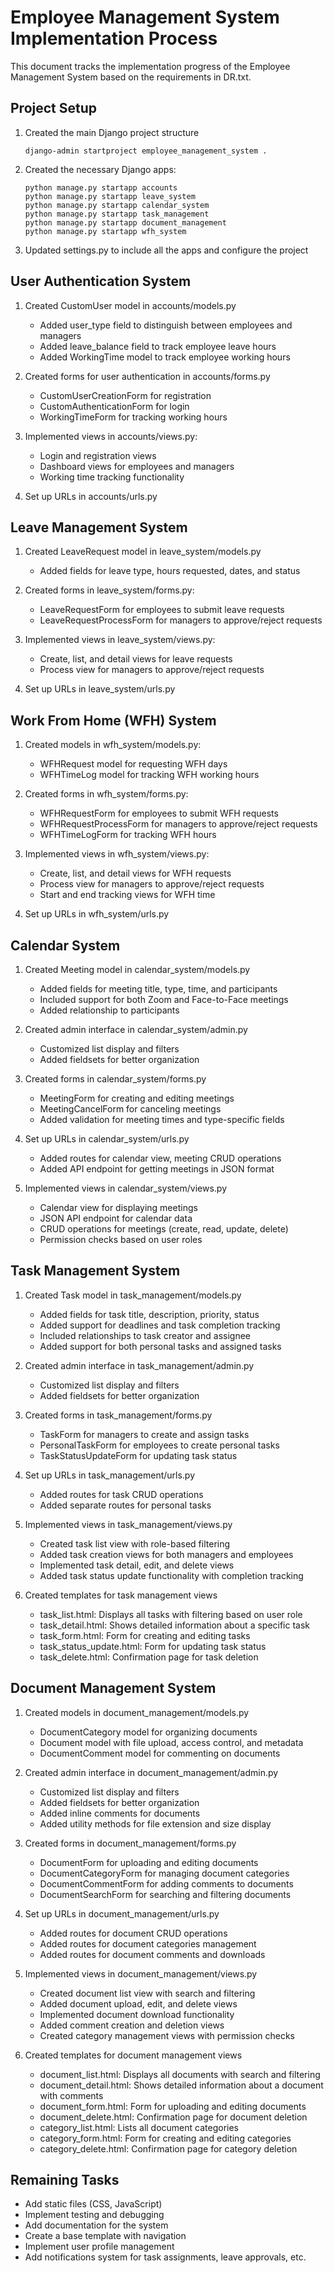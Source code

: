 # Employee Management System Implementation Process

This document tracks the implementation progress of the Employee Management System based on the requirements in DR.txt.

## Project Setup
1. Created the main Django project structure
   ```
   django-admin startproject employee_management_system .
   ```

2. Created the necessary Django apps:
   ```
   python manage.py startapp accounts
   python manage.py startapp leave_system
   python manage.py startapp calendar_system
   python manage.py startapp task_management
   python manage.py startapp document_management
   python manage.py startapp wfh_system
   ```

3. Updated settings.py to include all the apps and configure the project

## User Authentication System
1. Created CustomUser model in accounts/models.py
   - Added user_type field to distinguish between employees and managers
   - Added leave_balance field to track employee leave hours
   - Added WorkingTime model to track employee working hours

2. Created forms for user authentication in accounts/forms.py
   - CustomUserCreationForm for registration
   - CustomAuthenticationForm for login
   - WorkingTimeForm for tracking working hours

3. Implemented views in accounts/views.py:
   - Login and registration views
   - Dashboard views for employees and managers
   - Working time tracking functionality

4. Set up URLs in accounts/urls.py

## Leave Management System
1. Created LeaveRequest model in leave_system/models.py
   - Added fields for leave type, hours requested, dates, and status

2. Created forms in leave_system/forms.py:
   - LeaveRequestForm for employees to submit leave requests
   - LeaveRequestProcessForm for managers to approve/reject requests

3. Implemented views in leave_system/views.py:
   - Create, list, and detail views for leave requests
   - Process view for managers to approve/reject requests

4. Set up URLs in leave_system/urls.py

## Work From Home (WFH) System
1. Created models in wfh_system/models.py:
   - WFHRequest model for requesting WFH days
   - WFHTimeLog model for tracking WFH working hours

2. Created forms in wfh_system/forms.py:
   - WFHRequestForm for employees to submit WFH requests
   - WFHRequestProcessForm for managers to approve/reject requests
   - WFHTimeLogForm for tracking WFH hours

3. Implemented views in wfh_system/views.py:
   - Create, list, and detail views for WFH requests
   - Process view for managers to approve/reject requests
   - Start and end tracking views for WFH time

4. Set up URLs in wfh_system/urls.py

## Calendar System
1. Created Meeting model in calendar_system/models.py
   - Added fields for meeting title, type, time, and participants
   - Included support for both Zoom and Face-to-Face meetings
   - Added relationship to participants

2. Created admin interface in calendar_system/admin.py
   - Customized list display and filters
   - Added fieldsets for better organization

3. Created forms in calendar_system/forms.py
   - MeetingForm for creating and editing meetings
   - MeetingCancelForm for canceling meetings
   - Added validation for meeting times and type-specific fields

4. Set up URLs in calendar_system/urls.py
   - Added routes for calendar view, meeting CRUD operations
   - Added API endpoint for getting meetings in JSON format

5. Implemented views in calendar_system/views.py
   - Calendar view for displaying meetings
   - JSON API endpoint for calendar data
   - CRUD operations for meetings (create, read, update, delete)
   - Permission checks based on user roles

## Task Management System
1. Created Task model in task_management/models.py
   - Added fields for task title, description, priority, status
   - Added support for deadlines and task completion tracking
   - Included relationships to task creator and assignee
   - Added support for both personal tasks and assigned tasks

2. Created admin interface in task_management/admin.py
   - Customized list display and filters
   - Added fieldsets for better organization

3. Created forms in task_management/forms.py
   - TaskForm for managers to create and assign tasks
   - PersonalTaskForm for employees to create personal tasks
   - TaskStatusUpdateForm for updating task status

4. Set up URLs in task_management/urls.py
   - Added routes for task CRUD operations
   - Added separate routes for personal tasks

5. Implemented views in task_management/views.py
   - Created task list view with role-based filtering
   - Added task creation views for both managers and employees
   - Implemented task detail, edit, and delete views
   - Added task status update functionality with completion tracking

6. Created templates for task management views
   - task_list.html: Displays all tasks with filtering based on user role
   - task_detail.html: Shows detailed information about a specific task
   - task_form.html: Form for creating and editing tasks
   - task_status_update.html: Form for updating task status
   - task_delete.html: Confirmation page for task deletion

## Document Management System
1. Created models in document_management/models.py
   - DocumentCategory model for organizing documents
   - Document model with file upload, access control, and metadata
   - DocumentComment model for commenting on documents

2. Created admin interface in document_management/admin.py
   - Customized list display and filters
   - Added fieldsets for better organization
   - Added inline comments for documents
   - Added utility methods for file extension and size display

3. Created forms in document_management/forms.py
   - DocumentForm for uploading and editing documents
   - DocumentCategoryForm for managing document categories
   - DocumentCommentForm for adding comments to documents
   - DocumentSearchForm for searching and filtering documents

4. Set up URLs in document_management/urls.py
   - Added routes for document CRUD operations
   - Added routes for document categories management
   - Added routes for document comments and downloads

5. Implemented views in document_management/views.py
   - Created document list view with search and filtering
   - Added document upload, edit, and delete views
   - Implemented document download functionality
   - Added comment creation and deletion views
   - Created category management views with permission checks

6. Created templates for document management views
   - document_list.html: Displays all documents with search and filtering
   - document_detail.html: Shows detailed information about a document with comments
   - document_form.html: Form for uploading and editing documents
   - document_delete.html: Confirmation page for document deletion
   - category_list.html: Lists all document categories
   - category_form.html: Form for creating and editing categories
   - category_delete.html: Confirmation page for category deletion

## Remaining Tasks
- Add static files (CSS, JavaScript)
- Implement testing and debugging
- Add documentation for the system
- Create a base template with navigation
- Implement user profile management
- Add notifications system for task assignments, leave approvals, etc.
